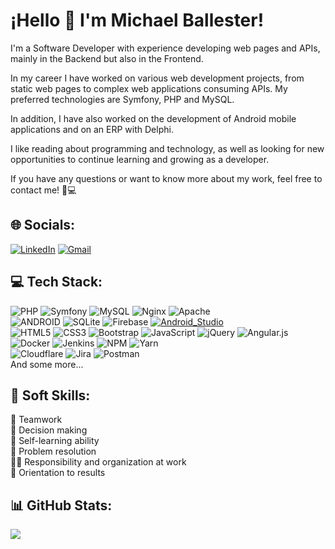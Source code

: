 # ¡Hello 👋 I'm Michael Ballester!
I'm a Software Developer with experience developing web pages and APIs, mainly in the Backend but also in the Frontend.

In my career I have worked on various web development projects, from static web pages to complex web applications consuming APIs. My preferred technologies are Symfony, PHP and MySQL.

In addition, I have also worked on the development of Android mobile applications and on an ERP with Delphi.

I like reading about programming and technology, as well as looking for new opportunities to continue learning and growing as a developer.

If you have any questions or want to know more about my work, feel free to contact me! 💬💻

## 🌐 Socials:
[![LinkedIn](https://img.shields.io/badge/LinkedIn-%230077B5.svg?logo=linkedin&logoColor=white)](https://www.linkedin.com/in/michaelballester/)
[![Gmail](https://img.shields.io/badge/Gmail-D14836?&logo=gmail&logoColor=white)](mailto:mike@mikebgdev.com)

## 💻 Tech Stack:

![PHP](https://img.shields.io/badge/php-%23777BB4.svg?style=flat&logo=php&logoColor=white&labelColor=101010)
![Symfony](https://img.shields.io/badge/symfony-%23000000.svg?style=flat&logo=symfony&logoColor=white&labelColor=101010)
![MySQL](https://img.shields.io/badge/mysql-%2300f.svg?style=flat&logo=mysql&logoColor=white&labelColor=101010)
![Nginx](https://img.shields.io/badge/nginx-%23009639.svg?style=flat&logo=nginx&logoColor=white&labelColor=101010)
![Apache](https://img.shields.io/badge/apache-%23D42029.svg?style=flat&logo=apache&logoColor=white&labelColor=101010)  <br>
![ANDROID](https://img.shields.io/badge/android-%2320232a.svg?style=flat&logo=android&logoColor=%a4c639&labelColor=101010)
![SQLite](https://img.shields.io/badge/sqlite-%2307405e.svg?style=flat&logo=sqlite&logoColor=white&labelColor=101010)
![Firebase](https://img.shields.io/badge/firebase-%23039BE5.svg?style=flat&logo=firebase&labelColor=101010)
[![Android_Studio](https://img.shields.io/badge/Android_Studio-3DDC84?logo=android-studio&logoColor=white&labelColor=101010)]()<br>
![HTML5](https://img.shields.io/badge/html5-%23E34F26.svg?style=flat&logo=html5&logoColor=white&labelColor=101010)
![CSS3](https://img.shields.io/badge/css3-%231572B6.svg?style=flat&logo=css3&logoColor=white&labelColor=101010)
![Bootstrap](https://img.shields.io/badge/bootstrap-%23563D7C.svg?style=flat&logo=bootstrap&logoColor=white&labelColor=101010)
![JavaScript](https://img.shields.io/badge/javascript-%23323330.svg?style=flat&logo=javascript&logoColor=%23F7DF1E&labelColor=101010)
![jQuery](https://img.shields.io/badge/jquery-%230769AD.svg?style=flat&logo=jquery&logoColor=white&labelColor=101010)
![Angular.js](https://img.shields.io/badge/angular.js-%23E23237.svg?style=flat&logo=angularjs&logoColor=white&labelColor=101010)<br>
![Docker](https://img.shields.io/badge/docker-%230db7ed.svg?style=flat&logo=docker&logoColor=white&labelColor=101010)
![Jenkins](https://img.shields.io/badge/jenkins-%232C5263.svg?style=flat&logo=jenkins&logoColor=white&labelColor=101010)
![NPM](https://img.shields.io/badge/NPM-%23000000.svg?style=flat&logo=npm&logoColor=white&labelColor=101010)
![Yarn](https://img.shields.io/badge/yarn-%232C8EBB.svg?style=flat&logo=yarn&logoColor=white&labelColor=101010) <br>
![Cloudflare](https://img.shields.io/badge/Cloudflare-F38020?style=flat&logo=Cloudflare&logoColor=white&labelColor=101010) 
![Jira](https://img.shields.io/badge/jira-%230A0FFF.svg?style=flat&logo=jira&logoColor=white&labelColor=101010) 
![Postman](https://img.shields.io/badge/Postman-FF6C37?style=flat&logo=postman&logoColor=white&labelColor=101010)<br>
And some more...


## 💬 Soft Skills:

🤝 Teamwork <br>
🤔 Decision making <br>
📖 Self-learning ability <br>
🧩 Problem resolution <br>
👩‍💼 Responsibility and organization at work <br>
🎯 Orientation to results <br>

## 📊 GitHub Stats:
![](https://github-readme-streak-stats.herokuapp.com/?user=mikebgdev&theme=vue-dark&hide_border=true)<br>
